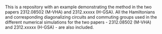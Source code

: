 This is a repository with an example demonstrating the method in the two papers 2312.08502 (M-VHA) and 2312.xxxxx (H-GSA). All the Hamiltonians and corresponding diagonalizing circuits and commuting groups used in the different numerical simulations for the two papers - 2312.08502 (M-VHA) and 2312.xxxxx (H-GSA) - are also included.
